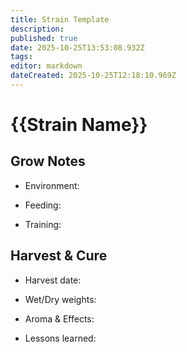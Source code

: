 ```yaml
---
title: Strain Template
description:
published: true
date: 2025-10-25T13:53:08.932Z
tags:
editor: markdown
dateCreated: 2025-10-25T12:18:10.969Z
---
```


# {{Strain Name}}

## Grow Notes

- Environment:

- Feeding:

- Training:

## Harvest & Cure

- Harvest date:

- Wet/Dry weights:

- Aroma & Effects:

- Lessons learned:
